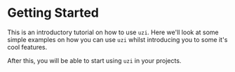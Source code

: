 # Getting Started

This is an introductory tutorial on how to use `uzi`. Here we'll look at some simple 
examples on how you can use `uzi` whilst introducing you to some it's cool features.

After this, you will be able to start using `uzi` in your projects.
